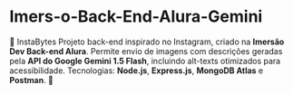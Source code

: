 # Imers-o-Back-End-Alura-Gemini
📸 InstaBytes Projeto back-end inspirado no Instagram, criado na **Imersão Dev Back-end Alura**. Permite envio de imagens com descrições geradas pela **API do Google Gemini 1.5 Flash**, incluindo alt-texts otimizados para acessibilidade. Tecnologias: **Node.js**, **Express.js**, **MongoDB Atlas** e **Postman**. 🚀  
